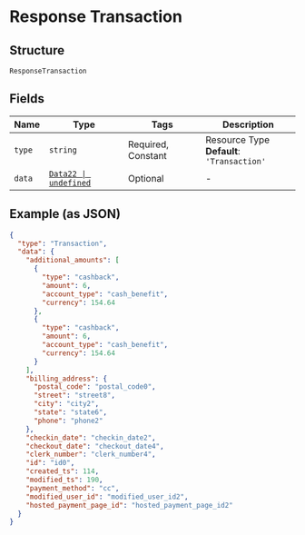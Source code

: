 
# Response Transaction

## Structure

`ResponseTransaction`

## Fields

| Name | Type | Tags | Description |
|  --- | --- | --- | --- |
| `type` | `string` | Required, Constant | Resource Type<br>**Default**: `'Transaction'` |
| `data` | [`Data22 \| undefined`](../../doc/models/data-22.md) | Optional | - |

## Example (as JSON)

```json
{
  "type": "Transaction",
  "data": {
    "additional_amounts": [
      {
        "type": "cashback",
        "amount": 6,
        "account_type": "cash_benefit",
        "currency": 154.64
      },
      {
        "type": "cashback",
        "amount": 6,
        "account_type": "cash_benefit",
        "currency": 154.64
      }
    ],
    "billing_address": {
      "postal_code": "postal_code0",
      "street": "street8",
      "city": "city2",
      "state": "state6",
      "phone": "phone2"
    },
    "checkin_date": "checkin_date2",
    "checkout_date": "checkout_date4",
    "clerk_number": "clerk_number4",
    "id": "id0",
    "created_ts": 114,
    "modified_ts": 190,
    "payment_method": "cc",
    "modified_user_id": "modified_user_id2",
    "hosted_payment_page_id": "hosted_payment_page_id2"
  }
}
```

